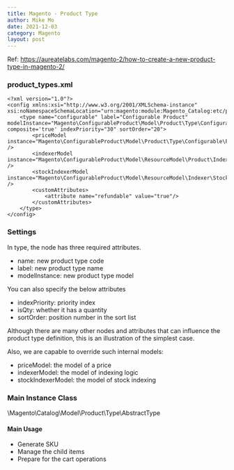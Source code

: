 ```yaml
---
title: Magento - Product Type
author: Mike Mo
date: 2021-12-03
category: Magento
layout: post
---
```


Ref: https://aureatelabs.com/magento-2/how-to-create-a-new-product-type-in-magento-2/

### product_types.xml
```
<?xml version="1.0"?>
<config xmlns:xsi="http://www.w3.org/2001/XMLSchema-instance" xsi:noNamespaceSchemaLocation="urn:magento:module:Magento_Catalog:etc/product_types.xsd">
    <type name="configurable" label="Configurable Product" modelInstance="Magento\ConfigurableProduct\Model\Product\Type\Configurable" composite='true' indexPriority="30" sortOrder="20">
        <priceModel instance="Magento\ConfigurableProduct\Model\Product\Type\Configurable\Price" />
        <indexerModel instance="Magento\ConfigurableProduct\Model\ResourceModel\Product\Indexer\Price\Configurable" />
        <stockIndexerModel instance="Magento\ConfigurableProduct\Model\ResourceModel\Indexer\Stock\Configurable" />
        <customAttributes>
            <attribute name="refundable" value="true"/>
        </customAttributes>
    </type>
</config>
```

### Settings
In type, the node has three required attributes.

- name: new product type code
- label: new product type name
- modelInstance: new product type model

You can also specify the below attributes

- indexPriority: priority index
- isQty: whether it has a quantity
- sortOrder: position number in the sort list

Although there are many other nodes and attributes that can influence the product type definition, this is an illustration of the simplest case.

Also, we are capable to override such internal models:

- priceModel: the model of a price
- indexerModel: the model of indexing logic
- stockIndexerModel: the model of stock indexing

### Main Instance Class
\Magento\Catalog\Model\Product\Type\AbstractType


#### Main Usage
- Generate SKU
- Manage the child items
- Prepare for the cart operations

